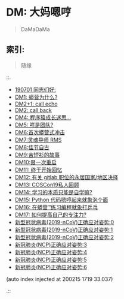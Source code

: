 # DM: 大妈嗯哼
> DaMaDaMa

## 索引:
> 随缘

::.

- [ 190701 同志们好:](190701-DM0.md)
- [ DM1: 蟒营为什么?](190702-DM1.md)
- [ DM2+1: call echo](190709-DM2-links.md)
- [ DM2: call back](190709-DM2.md)
- [ DM4: 程序猿成长迷思...](190725-DM4-coder-how2-growup.md)
- [ DM5: 咩是团队?](190822-what-is-team.md)
- [ DM6:首次蟒营式冲击](190905-1st101camp.md)
- [ DM7:灵魂导师 RMS](190910-rms-soul-master.md)
- [ DM8:佳节自古](190913-single-moon.md)
- [ DM9:苦短衫的故事](190914-teestory.md)
- [ DM10:叕一次重启](191012-rerestart.md)
- [ DM11: 终于开始回忆](191022-pycon19nn.md)
- [ DM12: 有关 gitlab 职位的永居国家/地区决择](191106-gitlab-5555.md)
- [ DM13: COSCon19私人回顾](191108-coscon19-sh-review.md)
- [ DM14: 学习的本质只能是自学嘛?](191219-DM14-wtf-101camp-self-tech.md)
- [ DM15: Python 代码嗯哼起来就象泡个面](191219-DM15-IMHO-instant-noodles.md)
- [ DM16: 在蟒营™练习编程就象打乒乓](191220-DM16-IMHO-bing-pang-now.md)
- [ DM17: 如何提高自己的专注力?](200205-DM17-IMHO-devoted.md)
- [ 新型冠状病毒(2019-nCoV)正确应对姿势:0](200205-DM18-IMHO-2019-nCoV-0.md)
- [ 新型冠状病毒(2019-nCoV)正确应对姿势:1](200206-DM19-IMHO-2019-nCoV-1.md)
- [ 新型冠状病毒(2019-nCoV)正确应对姿势:2](200207-DM20-IMHO-2019-nCoV-2.md)
- [ 新冠肺炎(NCP)正确应对姿势:3](200207-DM21-IMHO-2019-nCoV-3.md)
- [ 新冠肺炎(NCP)正确应对姿势:4](200208-DM22-IMHO-NCP-4.md)
- [ 新冠肺炎(NCP)正确应对姿势:5](200208-DM23-IMHO-NCP-5.md)
- [ 新冠肺炎(NCP)正确应对姿势:6](200209-DM24-IMHO-NCP-6.md)

(auto index injected at 200215 1719 33.037) 

.::


